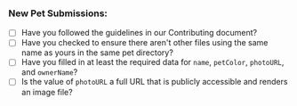 ### New Pet Submissions:

- [ ] Have you followed the guidelines in our Contributing document?
- [ ] Have you checked to ensure there aren't other files using the same name as yours in the same pet directory?
- [ ] Have you filled in at least the required data for `name`, `petColor`, `photoURL`, and `ownerName`?
- [ ] Is the value of `photoURL` a full URL that is publicly accessible and renders an image file?

<!-- Add any additional notes below -->
